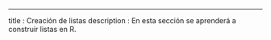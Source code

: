 ---
title       : Creación de listas
description : En esta sección se aprenderá a construir listas en R.

